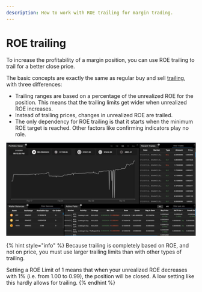 ```yaml
---
description: How to work with ROE trailing for margin trading.
---
```


# ROE trailing

To increase the profitability of a margin position, you can use ROE trailing to trail for a better close price.

The basic concepts are exactly the same as regular buy and sell [trailing](trailing.md), with three differences:

* Trailing ranges are based on a percentage of the unrealized ROE for the position. This means that the trailing limits get wider when unrealized ROE increases.
* Instead of trailing prices, changes in unrealized ROE are trailed.
* The only dependency for ROE trailing is that it starts when the minimum ROE target is reached. Other factors like confirming indicators play no role.

![](../../.gitbook/assets/image%20%2829%29.png)

{% hint style="info" %}
Because trailing is completely based on ROE, and not on price, you must use larger trailing limits than with other types of trailing.

Setting a ROE Limit of 1 means that when your unrealized ROE decreases with 1% \(i.e. from 1.00 to 0.99\), the position will be closed. A low setting like this hardly allows for trailing.
{% endhint %}

